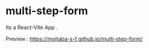# multi-step-form

Its a React-Vite App .

Preview : https://mojtaba-s-f.github.io/multi-step-form/
